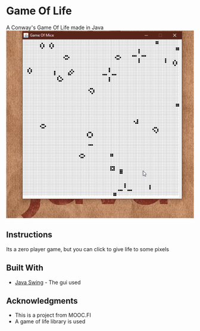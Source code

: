 # Game Of Life

A Conway's Game Of Life made in Java  
![](javagui.gif)  

## Instructions

Its a zero player game, but you can click to give life to some pixels  

## Built With

* [Java Swing](https://docs.oracle.com/javase/tutorial/uiswing/) - The gui used  


## Acknowledgments

* This is a project from MOOC.FI  
* A game of life library is used  
